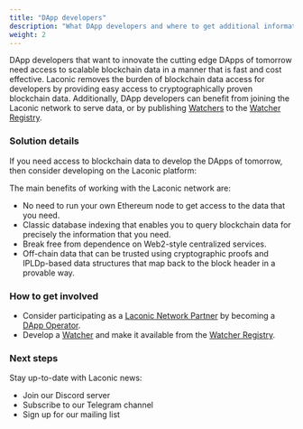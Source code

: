 ```yaml
---
title: "DApp developers"
description: "What DApp developers and where to get additional information."
weight: 2
---
```


DApp developers that want to innovate the cutting edge DApps of tomorrow need access to scalable blockchain data in a manner that is fast and cost effective. Laconic removes the burden of blockchain data access for developers by providing easy access to cryptographically proven blockchain data. Additionally, DApp developers can benefit from joining the Laconic network to serve data, or by publishing [Watchers](/glossary/watcher/) to the [Watcher Registry](/glossary/watcher-registry/).

### Solution details

If you need access to blockchain data to develop the DApps of tomorrow, then consider developing on the Laconic platform:

The main benefits of working with the Laconic network are:

- No need to run your own Ethereum node to get access to the data that you need.
- Classic database indexing that enables you to query blockchain data for precisely the information that you need.
- Break free from dependence on Web2-style centralized services.
- Off-chain data that can be trusted using cryptographic proofs and IPLDp-based data structures that map back to the block header in a provable way.

### How to get involved

- Consider participating as a [Laconic Network Partner](/glossary/laconic-network-partner/) by becoming a [DApp Operator](/glossary/dapp-operator/).
- Develop a [Watcher](/glossary/watcher/) and make it available from the [Watcher Registry](/glossary/watcher-registry/).

### Next steps

Stay up-to-date with Laconic news:

- Join our Discord server
- Subscribe to our Telegram channel
- Sign up for our mailing list
